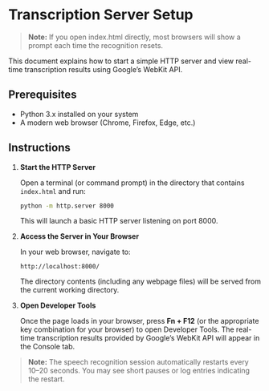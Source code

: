 # Transcription Server Setup
> **Note:** If you open index.html directly, most browsers will show a prompt each time the recognition resets.

This document explains how to start a simple HTTP server and view real-time transcription results using Google’s WebKit API.

## Prerequisites

- Python 3.x installed on your system
- A modern web browser (Chrome, Firefox, Edge, etc.)

## Instructions

1. **Start the HTTP Server**

   Open a terminal (or command prompt) in the directory that contains ```index.html``` and run:
   ```bash
   python -m http.server 8000
   ```
   This will launch a basic HTTP server listening on port 8000.

2. **Access the Server in Your Browser**

   In your web browser, navigate to:
   ```
   http://localhost:8000/
   ```
   The directory contents (including any webpage files) will be served from the current working directory.

3. **Open Developer Tools**

   Once the page loads in your browser, press **Fn + F12** (or the appropriate key combination for your browser) to open Developer Tools. The real-time transcription results provided by Google’s WebKit API will appear in the Console tab.

> **Note:** The speech recognition session automatically restarts every 10–20 seconds. You may see short pauses or log entries indicating the restart.
